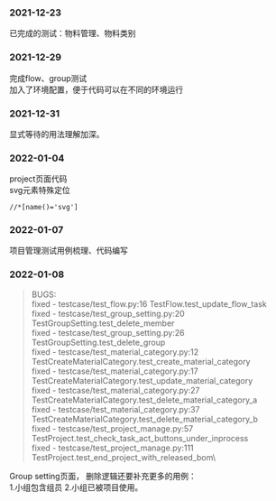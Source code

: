 ### 2021-12-23
已完成的测试：物料管理、物料类别

### 2021-12-29
完成flow、group测试\
加入了环境配置，便于代码可以在不同的环境运行

### 2021-12-31
显式等待的用法理解加深。

### 2022-01-04
project页面代码\
svg元素特殊定位
```
//*[name()='svg']
```
### 2022-01-07
项目管理测试用例梳理、代码编写

### 2022-01-08
>BUGS:\
fixed         - testcase/test_flow.py:16 TestFlow.test_update_flow_task\
fixed         - testcase/test_group_setting.py:20 TestGroupSetting.test_delete_member\
fixed         - testcase/test_group_setting.py:26 TestGroupSetting.test_delete_group\
fixed         - testcase/test_material_category.py:12 TestCreateMaterialCategory.test_create_material_category\
fixed         - testcase/test_material_category.py:17 TestCreateMaterialCategory.test_update_material_category\
fixed         - testcase/test_material_category.py:27 TestCreateMaterialCategory.test_delete_material_category_a\
fixed         - testcase/test_material_category.py:37 TestCreateMaterialCategory.test_delete_material_category_b\
fixed         - testcase/test_project_manage.py:57 TestProject.test_check_task_act_buttons_under_inprocess\
fixed         - testcase/test_project_manage.py:111 TestProject.test_end_project_with_released_bom\

Group setting页面， 删除逻辑还要补充更多的用例：\
1.小组包含组员
2.小组已被项目使用。